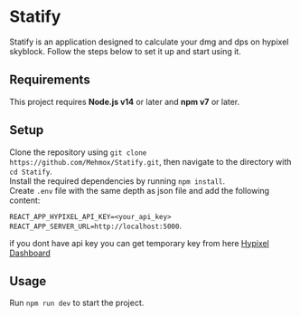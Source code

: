 # Statify
Statify is an application designed to calculate your dmg and dps on hypixel skyblock.
Follow the steps below to set it up and start using it.

## Requirements
This project requires **Node.js v14** or later and **npm v7** or later.

## Setup
Clone the repository using `git clone https://github.com/Mehmox/Statify.git`, then navigate to the directory with `cd Statify`.  
Install the required dependencies by running `npm install`.  
Create `.env` file with the same depth as json file and add the following content:

`REACT_APP_HYPIXEL_API_KEY=<your_api_key>`  
`REACT_APP_SERVER_URL=http://localhost:5000`.

if you dont have api key you can get temporary key from here [Hypixel Dashboard](https://developer.hypixel.net/dashboard)

## Usage
Run `npm run dev` to start the project.